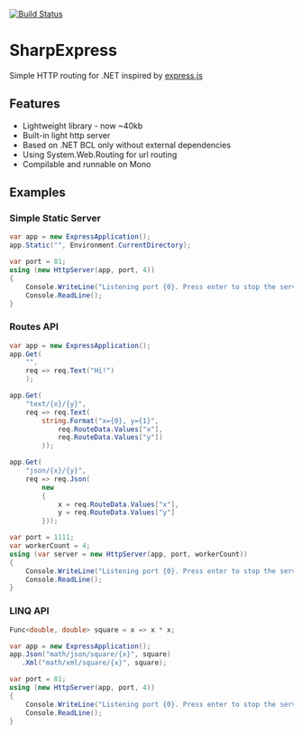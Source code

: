 [![Build Status](https://drone.io/github.com/sergeyt/SharpExpress/status.png)](https://drone.io/github.com/sergeyt/SharpExpress/latest)

# SharpExpress

Simple HTTP routing for .NET inspired by [express.js](http://expressjs.com/)

## Features
* Lightweight library - now ~40kb
* Built-in light http server
* Based on .NET BCL only without external dependencies
* Using System.Web.Routing for url routing
* Compilable and runnable on Mono

## Examples

### Simple Static Server

```c#
var app = new ExpressApplication();
app.Static("", Environment.CurrentDirectory);

var port = 81;
using (new HttpServer(app, port, 4))
{
	Console.WriteLine("Listening port {0}. Press enter to stop the server.", port);
	Console.ReadLine();
}
```

### Routes API

```c#
var app = new ExpressApplication();
app.Get(
	"",
	req => req.Text("Hi!")
	);

app.Get(
	"text/{x}/{y}",
	req => req.Text(
		string.Format("x={0}, y={1}",
			req.RouteData.Values["x"],
			req.RouteData.Values["y"])
		));

app.Get(
	"json/{x}/{y}",
	req => req.Json(
		new
		{
			x = req.RouteData.Values["x"],
			y = req.RouteData.Values["y"]
		}));

var port = 1111;
var workerCount = 4;
using (var server = new HttpServer(app, port, workerCount))
{
	Console.WriteLine("Listening port {0}. Press enter to stop the server.", port);
	Console.ReadLine();
}
```

### LINQ API

```c#
Func<double, double> square = x => x * x;

var app = new ExpressApplication();
app.Json("math/json/square/{x}", square)
   .Xml("math/xml/square/{x}", square);

var port = 81;
using (new HttpServer(app, port, 4))
{
	Console.WriteLine("Listening port {0}. Press enter to stop the server.", port);
	Console.ReadLine();
}
```
